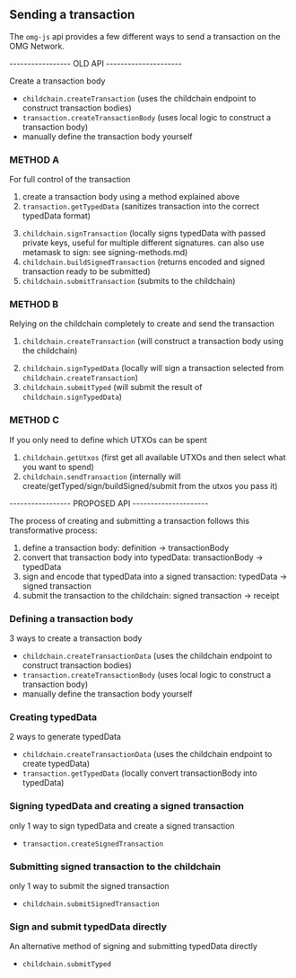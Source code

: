 ## Sending a transaction

The `omg-js` api provides a few different ways to send a transaction on the OMG Network. 

----------------- OLD API ---------------------

Create a transaction body
<!-- rename to childchain.createTransactionBodies -->
- `childchain.createTransaction` (uses the childchain endpoint to construct transaction bodies)
- `transaction.createTransactionBody` (uses local logic to construct a transaction body)
- manually define the transaction body yourself

### METHOD A
For full control of the transaction
1. create a transaction body using a method explained above
2. `transaction.getTypedData` (sanitizes transaction into the correct typedData format)
<!-- should be renamed and moved to transaction.signTypedData (3 and 4 can be combined) -->
3. `childchain.signTransaction` (locally signs typedData with passed private keys, useful for multiple different signatures. can also use metamask to sign: see signing-methods.md)
4. `childchain.buildSignedTransaction` (returns encoded and signed transaction ready to be submitted)
5. `childchain.submitTransaction` (submits to the childchain)

### METHOD B
Relying on the childchain completely to create and send the transaction
1. `childchain.createTransaction` (will construct a transaction body using the childchain)
<!-- 2 and 3 can be combined as they are mutually exclusive -->
2. `childchain.signTypedData` (locally will sign a transaction selected from `childchain.createTransaction`)
3. `childchain.submitTyped` (will submit the result of `childchain.signTypedData`)

<!-- We can remove this method to simplify the api, and force typing, signing, and building -->
### METHOD C
If you only need to define which UTXOs can be spent
1. `childchain.getUtxos` (first get all available UTXOs and then select what you want to spend)
2. `childchain.sendTransaction` (internally will create/getTyped/sign/buildSigned/submit from the utxos you pass it)

----------------- PROPOSED API ---------------------

The process of creating and submitting a transaction follows this transformative process:
1. define a transaction body:                                   definition -> transactionBody
2. convert that transaction body into typedData:                transactionBody -> typedData
3. sign and encode that typedData into a signed transaction:    typedData -> signed transaction
4. submit the transaction to the childchain:                    signed transaction -> receipt

### Defining a transaction body
3 ways to create a transaction body
- `childchain.createTransactionData` (uses the childchain endpoint to construct transaction bodies)
- `transaction.createTransactionBody` (uses local logic to construct a transaction body)
- manually define the transaction body yourself

### Creating typedData
2 ways to generate typedData
- `childchain.createTransactionData` (uses the childchain endpoint to create typedData)
- `transaction.getTypedData` (locally convert transactionBody into typedData)

### Signing typedData and creating a signed transaction
only 1 way to sign typedData and create a signed transaction
- `transaction.createSignedTransaction`

### Submitting signed transaction to the childchain
only 1 way to submit the signed transaction
- `childchain.submitSignedTransaction`

### Sign and submit typedData directly
An alternative method of signing and submitting typedData directly 
- `childchain.submitTyped`
